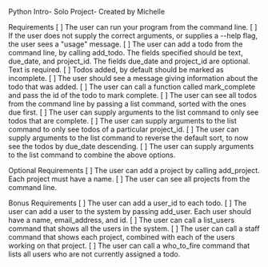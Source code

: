 Python Intro- Solo Project- Created by Michelle

Requirements
[ ] The user can run your program from the command line.
[ ] If the user does not supply the correct arguments, or supplies a --help flag, the user sees a "usage" message.
[ ] The user can add a todo from the command line, by calling add_todo. The fields specified should be text, due_date, and project_id. The fields due_date and project_id are optional. Text is required.
[ ] Todos added, by default should be marked as incomplete.
[ ] The user should see a message giving information about the todo that was added.
[ ] The user can call a function called mark_complete and pass the id of the todo to mark complete.
[ ] The user can see all todos from the command line by passing a list command, sorted with the ones due first.
[ ] The user can supply arguments to the list command to only see todos that are complete.
[ ] The user can supply arguments to the list command to only see todos of a particular project_id.
[ ] The user can supply arguments to the list command to reverse the default sort, to now see the todos by due_date descending.
[ ] The user can supply arguments to the list command to combine the above options.

Optional Requirements
[ ] The user can add a project by calling add_project. Each project must have a name.
[ ] The user can see all projects from the command line.

Bonus Requirements
[ ] The user can add a user_id to each todo.
[ ] The user can add a user to the system by passing add_user. Each user should have a name, email_address, and id.
[ ] The user can call a list_users command that shows all the users in the system.
[ ] The user can call a staff command that shows each project, combined with each of the users working on that project.
[ ] The user can call a who_to_fire command that lists all users who are not currently assigned a todo.
